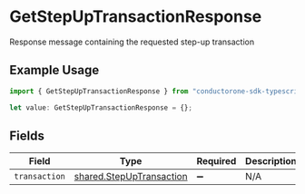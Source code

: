 # GetStepUpTransactionResponse

Response message containing the requested step-up transaction

## Example Usage

```typescript
import { GetStepUpTransactionResponse } from "conductorone-sdk-typescript/sdk/models/shared";

let value: GetStepUpTransactionResponse = {};
```

## Fields

| Field                                                                       | Type                                                                        | Required                                                                    | Description                                                                 |
| --------------------------------------------------------------------------- | --------------------------------------------------------------------------- | --------------------------------------------------------------------------- | --------------------------------------------------------------------------- |
| `transaction`                                                               | [shared.StepUpTransaction](../../../sdk/models/shared/stepuptransaction.md) | :heavy_minus_sign:                                                          | N/A                                                                         |